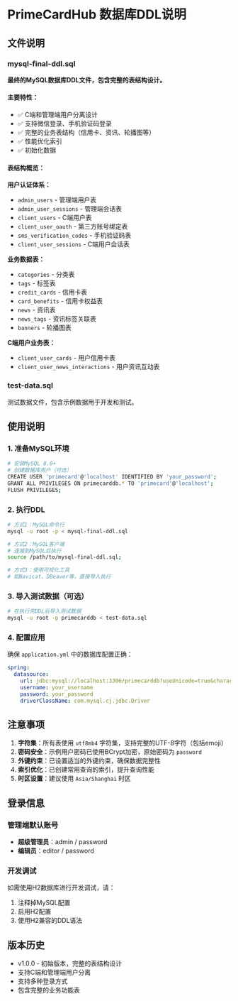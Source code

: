 # PrimeCardHub 数据库DDL说明

## 文件说明

### mysql-final-ddl.sql
**最终的MySQL数据库DDL文件，包含完整的表结构设计。**

#### 主要特性：
- ✅ C端和管理端用户分离设计
- ✅ 支持微信登录、手机验证码登录
- ✅ 完整的业务表结构（信用卡、资讯、轮播图等）
- ✅ 性能优化索引
- ✅ 初始化数据

#### 表结构概览：

**用户认证体系：**
- `admin_users` - 管理端用户表
- `admin_user_sessions` - 管理端会话表
- `client_users` - C端用户表
- `client_user_oauth` - 第三方账号绑定表
- `sms_verification_codes` - 手机验证码表
- `client_user_sessions` - C端用户会话表

**业务数据表：**
- `categories` - 分类表
- `tags` - 标签表
- `credit_cards` - 信用卡表
- `card_benefits` - 信用卡权益表
- `news` - 资讯表
- `news_tags` - 资讯标签关联表
- `banners` - 轮播图表

**C端用户业务表：**
- `client_user_cards` - 用户信用卡表
- `client_user_news_interactions` - 用户资讯互动表

### test-data.sql
测试数据文件，包含示例数据用于开发和测试。

## 使用说明

### 1. 准备MySQL环境
```bash
# 安装MySQL 8.0+
# 创建数据库用户（可选）
CREATE USER 'primecard'@'localhost' IDENTIFIED BY 'your_password';
GRANT ALL PRIVILEGES ON primecarddb.* TO 'primecard'@'localhost';
FLUSH PRIVILEGES;
```

### 2. 执行DDL
```bash
# 方式1：MySQL命令行
mysql -u root -p < mysql-final-ddl.sql

# 方式2：MySQL客户端
# 连接到MySQL后执行
source /path/to/mysql-final-ddl.sql;

# 方式3：使用可视化工具
# 如Navicat、DBeaver等，直接导入执行
```

### 3. 导入测试数据（可选）
```bash
# 在执行完DDL后导入测试数据
mysql -u root -p primecarddb < test-data.sql
```

### 4. 配置应用
确保 `application.yml` 中的数据库配置正确：

```yaml
spring:
  datasource:
    url: jdbc:mysql://localhost:3306/primecarddb?useUnicode=true&characterEncoding=utf8&useSSL=false&serverTimezone=Asia/Shanghai
    username: your_username
    password: your_password
    driverClassName: com.mysql.cj.jdbc.Driver
```

## 注意事项

1. **字符集**：所有表使用 `utf8mb4` 字符集，支持完整的UTF-8字符（包括emoji）
2. **密码安全**：示例用户密码已使用BCrypt加密，原始密码为 `password`
3. **外键约束**：已设置适当的外键约束，确保数据完整性
4. **索引优化**：已创建常用查询的索引，提升查询性能
5. **时区设置**：建议使用 `Asia/Shanghai` 时区

## 登录信息

### 管理端默认账号
- **超级管理员**：admin / password
- **编辑员**：editor / password

### 开发调试
如需使用H2数据库进行开发调试，请：
1. 注释掉MySQL配置
2. 启用H2配置
3. 使用H2兼容的DDL语法

## 版本历史
- v1.0.0 - 初始版本，完整的表结构设计
- 支持C端和管理端用户分离
- 支持多种登录方式
- 包含完整的业务功能表